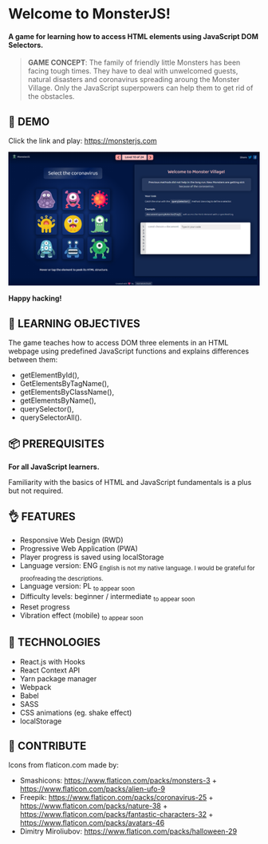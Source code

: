 # Welcome to MonsterJS!

#### A game for learning how to access HTML elements using JavaScript DOM Selectors.

> **GAME CONCEPT**: The family of friendly little Monsters has been facing tough times. They have to deal with unwelcomed guests, natural disasters and coronavirus spreading aroung the Monster Village. Only the JavaScript superpowers can help them to get rid of the obstacles.

## 🦄 DEMO

Click the link and play: https://monsterjs.com

![demo screenshot](/images/demo_screen_level10_new.png)

**Happy hacking!**

## 🐤 LEARNING OBJECTIVES

The game teaches how to access DOM three elements in an HTML webpage using predefined JavaScript functions and explains differences between them:

* getElementById(),
* GetElementsByTagName(),
* getElementsByClassName(),
* getElementsByName(),
* querySelector(),
* querySelectorAll().

## 📦 PREREQUISITES

**For all JavaScript learners.**

Familiarity with the basics of HTML and JavaScript fundamentals is a plus but not required.

## 👌 FEATURES

* Responsive Web Design (RWD)
* Progressive Web Application (PWA)
* Player progress is saved using localStorage
* Language version: ENG <sub>English is not my native language. I would be grateful for proofreading the descriptions.</sub>
* Language version: PL <sub>to appear soon</sub>
* Difficulty levels: beginner / intermediate <sub>to appear soon</sub>
* Reset progress
* Vibration effect (mobile) <sub>to appear soon</sub>

## 📓 TECHNOLOGIES

* React.js with Hooks
* React Context API
* Yarn package manager
* Webpack
* Babel
* SASS
* CSS animations (eg. shake effect)
* localStorage

## 👏 CONTRIBUTE

Icons from flaticon.com made by:
* Smashicons: https://www.flaticon.com/packs/monsters-3 + https://www.flaticon.com/packs/alien-ufo-9
* Freepik: https://www.flaticon.com/packs/coronavirus-25 + https://www.flaticon.com/packs/nature-38 + https://www.flaticon.com/packs/fantastic-characters-32 + https://www.flaticon.com/packs/avatars-46
* Dimitry Miroliubov: https://www.flaticon.com/packs/halloween-29
